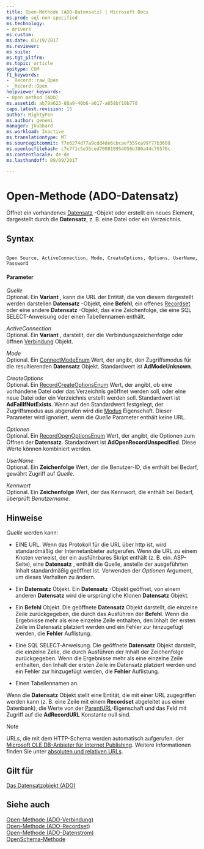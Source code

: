 ```yaml
---
title: Open-Methode (ADO-Datensatz) | Microsoft Docs
ms.prod: sql-non-specified
ms.technology:
- drivers
ms.custom: 
ms.date: 01/19/2017
ms.reviewer: 
ms.suite: 
ms.tgt_pltfrm: 
ms.topic: article
apitype: COM
f1_keywords:
- _Record::raw_Open
- _Record::Open
helpviewer_keywords:
- Open method [ADO]
ms.assetid: ab79a623-88a9-40b6-a017-a658bf19b778
caps.latest.revision: 15
author: MightyPen
ms.author: genemi
manager: jhubbard
ms.workload: Inactive
ms.translationtype: MT
ms.sourcegitcommit: f7e6274d77a9cdd4de6cbcaef559ca99f77b3608
ms.openlocfilehash: c7e7f1c5e35ced700818954056b380a44c75570c
ms.contentlocale: de-de
ms.lasthandoff: 09/09/2017

---
```

# <a name="open-method-ado-record"></a>Open-Methode (ADO-Datensatz)
Öffnet ein vorhandenes [Datensatz](../../../ado/reference/ado-api/record-object-ado.md) -Objekt oder erstellt ein neues Element, dargestellt durch die **Datensatz**, z. B. eine Datei oder ein Verzeichnis.  
  
## <a name="syntax"></a>Syntax  
  
```  
  
Open Source, ActiveConnection, Mode, CreateOptions, Options, UserName, Password  
```  
  
#### <a name="parameters"></a>Parameter  
 *Quelle*  
 Optional. Ein **Variant** , kann die URL der Entität, die von diesem dargestellt werden darstellen **Datensatz** -Objekt, eine **Befehl**, ein offenes [Recordset](../../../ado/reference/ado-api/recordset-object-ado.md) oder eine andere **Datensatz** -Objekt, das eine Zeichenfolge, die eine SQL SELECT-Anweisung oder einen Tabellennamen enthält.  
  
 *ActiveConnection*  
 Optional. Ein **Variant** , darstellt, der die Verbindungszeichenfolge oder öffnen [Verbindung](../../../ado/reference/ado-api/connection-object-ado.md) Objekt.  
  
 *Mode*  
 Optional. Ein [ConnectModeEnum](../../../ado/reference/ado-api/connectmodeenum.md) Wert, der angibt, den Zugriffsmodus für die resultierenden **Datensatz** Objekt. Standardwert ist **AdModeUnknown**.  
  
 *CreateOptions*  
 Optional. Ein [RecordCreateOptionsEnum](../../../ado/reference/ado-api/recordcreateoptionsenum.md) Wert, der angibt, ob eine vorhandene Datei oder das Verzeichnis geöffnet werden soll, oder eine neue Datei oder ein Verzeichnis erstellt werden soll. Standardwert ist **AdFailIfNotExists**. Wenn auf den Standardwert festgelegt, der Zugriffsmodus aus abgerufen wird die [Modus](../../../ado/reference/ado-api/mode-property-ado.md) Eigenschaft. Dieser Parameter wird ignoriert, wenn die *Quelle* Parameter enthält keine URL.  
  
 *Optionen*  
 Optional. Ein [RecordOpenOptionsEnum](../../../ado/reference/ado-api/recordopenoptionsenum.md) Wert, der angibt, die Optionen zum Öffnen der **Datensatz**. Standardwert ist **AdOpenRecordUnspecified**. Diese Werte können kombiniert werden.  
  
 *UserName*  
 Optional. Ein **Zeichenfolge** Wert, der die Benutzer-ID, die enthält bei Bedarf, gewährt Zugriff auf *Quelle*.  
  
 *Kennwort*  
 Optional. Ein **Zeichenfolge** Wert, der das Kennwort, die enthält bei Bedarf, überprüft *Benutzername*.  
  
## <a name="remarks"></a>Hinweise  
 *Quelle* werden kann:  
  
-   EINE URL. Wenn das Protokoll für die URL über http ist, wird standardmäßig der Internetanbieter aufgerufen. Wenn die URL zu einem Knoten verweist, der ein ausführbares Skript enthält (z. B. ein. ASP-Seite), eine **Datensatz** , enthält die Quelle, anstelle der ausgeführten Inhalt standardmäßig geöffnet ist. Verwenden der *Optionen* Argument, um dieses Verhalten zu ändern.  
  
-   Ein **Datensatz** Objekt. Ein **Datensatz** -Objekt geöffnet, von einem anderen **Datensatz** wird die ursprüngliche Klonen **Datensatz** Objekt.  
  
-   Ein **Befehl** Objekt. Die geöffnete **Datensatz** Objekt darstellt, die einzelne Zeile zurückgegeben, die durch das Ausführen der **Befehl**. Wenn die Ergebnisse mehr als eine einzelne Zeile enthalten, den Inhalt der ersten Zeile im Datensatz platziert werden und ein Fehler zur hinzugefügt werden, die **Fehler** Auflistung.  
  
-   Eine SQL SELECT-Anweisung. Die geöffnete **Datensatz** Objekt darstellt, die einzelne Zeile, die durch Ausführen der Inhalt der Zeichenfolge zurückgegeben. Wenn die Ergebnisse mehr als eine einzelne Zeile enthalten, den Inhalt der ersten Zeile im Datensatz platziert werden und ein Fehler zur hinzugefügt werden, die **Fehler** Auflistung.  
  
-   Einen Tabellennamen an.  
  
 Wenn die **Datensatz** Objekt stellt eine Entität, die mit einer URL zugegriffen werden kann (z. B. eine Zeile mit einem **Recordset** abgeleitet aus einer Datenbank), die Werte von der [ParentURL](../../../ado/reference/ado-api/parenturl-property-ado.md)-Eigenschaft und das Feld mit Zugriff auf die **AdRecordURL** Konstante null sind.  
  
> [!NOTE]
>  URLs, die mit dem HTTP-Schema werden automatisch aufgerufen. der [Microsoft OLE DB-Anbieter für Internet Publishing](../../../ado/guide/appendixes/microsoft-ole-db-provider-for-internet-publishing.md). Weitere Informationen finden Sie unter [absoluten und relativen URLs](../../../ado/guide/data/absolute-and-relative-urls.md).  
  
## <a name="applies-to"></a>Gilt für  
 [Das Datensatzobjekt (ADO)](../../../ado/reference/ado-api/record-object-ado.md)  
  
## <a name="see-also"></a>Siehe auch  
 [Open-Methode (ADO-Verbindung)](../../../ado/reference/ado-api/open-method-ado-connection.md)   
 [Open-Methode (ADO-Recordset)](../../../ado/reference/ado-api/open-method-ado-recordset.md)   
 [Open-Methode (ADO-Datenstrom)](../../../ado/reference/ado-api/open-method-ado-stream.md)   
 [OpenSchema-Methode](../../../ado/reference/ado-api/openschema-method.md)


